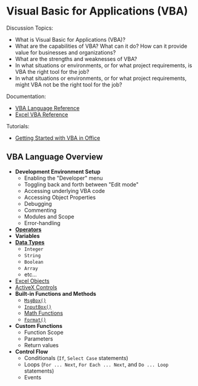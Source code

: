 # Visual Basic for Applications (VBA)

Discussion Topics:

  + What is Visual Basic for Applications (VBA)?
  + What are the capabilities of VBA? What can it do? How can it provide value for businesses and organizations?
  + What are the strengths and weaknesses of VBA?
  + In what situations or environments, or for what project requirements, is VBA the right tool for the job?
  + In what situations or environments, or for what project requirements, might VBA not be the right tool for the job?

Documentation:

  + [VBA Language Reference](https://msdn.microsoft.com/en-us/vba/vba-language-reference)
  + [Excel VBA Reference](https://msdn.microsoft.com/en-us/vba/vba-excel)

Tutorials:

  + [Getting Started with VBA in Office](https://msdn.microsoft.com/en-us/vba/office-shared-vba/articles/getting-started-with-vba-in-office)

## VBA Language Overview

  + **Development Environment Setup**
    + Enabling the "Developer" menu
    + Toggling back and forth between "Edit mode"
    + Accessing underlying VBA code
    + Accessing Object Properties
    + Debugging
    + Commenting
    + Modules and Scope
    + Error-handling
  + [**Operators**](https://msdn.microsoft.com/en-us/library/aa338163.aspx)
  + **Variables**
  + [**Data Types**](https://msdn.microsoft.com/en-us/vba/language-reference-vba/articles/data-types)
    + `Integer`
    + `String`
    + `Boolean`
    + `Array`
    + etc...
  + [Excel Objects](excel-objects.md)
  + [ActiveX Controls](activex-controls.md)
  + **Built-in Functions and Methods**
    + [`MsgBox()`](https://msdn.microsoft.com/en-us/library/aa445082.aspx)
    + [`InputBox()`](https://msdn.microsoft.com/en-us/vba/excel-vba/articles/application-inputbox-method-excel)
    + [Math Functions](https://msdn.microsoft.com/en-us/library/aa445143.aspx)
    + [`Format()`](https://msdn.microsoft.com/en-us/vba/language-reference-vba/articles/format-function-visual-basic-for-applications)
  + **Custom Functions**
    + Function Scope
    + Parameters
    + Return values
  + **Control Flow**
    + Conditionals (`If`, `Select Case` statements)
    + Loops (`For ... Next`, `For Each ... Next`, and `Do ... Loop` statements)
    + Events
